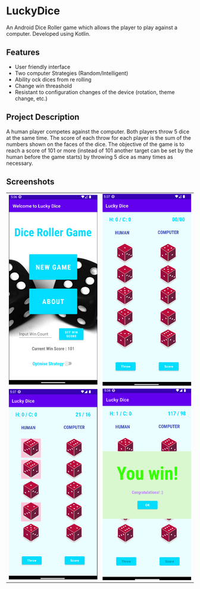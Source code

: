 # LuckyDice
An Android Dice Roller game which allows the player to play against a computer. Developed using Kotlin.

## Features
- User friendly interface
- Two computer Strategies (Random/Intelligent)
- Ability ock dices from re rolling
- Change win threashold
- Resistant to configuration changes of the device (rotation, theme change, etc.)

## Project Description
A human player competes against the computer. Both players throw 5 dice at the same time. The score of each throw for each player is the sum of the numbers shown on the faces of the dice. The objective of the game is to reach a score of 101 or more (instead of 101 another target
can be set by the human before the game starts) by throwing 5 dice as many times as necessary.

## Screenshots
<table>
   <tr>
    <td> <img src="screenshots/Screenshot1.png"  alt="1" width = 360px></td>
    <td><img src="screenshots/Screenshot2.png" alt="2" width = 360px></td>
   </tr> 
   <tr>
      <td><img src="screenshots/Screenshot3.png" alt="3" width = 360px></td>
      <td><img src="screenshots/Screenshot5.png" alt="5" width = 360px></td>
</table>



